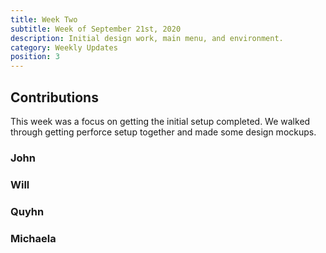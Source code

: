 ```yaml
---
title: Week Two
subtitle: Week of September 21st, 2020
description: Initial design work, main menu, and environment.
category: Weekly Updates
position: 3
---
```


## Contributions

This week was a focus on getting the initial setup completed. We walked through getting perforce setup together and made some design mockups.

### John

### Will

### Quyhn

### Michaela
